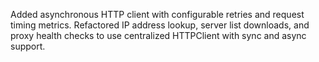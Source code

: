 Added asynchronous HTTP client with configurable retries and request timing metrics. Refactored IP address lookup, server list downloads, and proxy health checks to use centralized HTTPClient with sync and async support.
